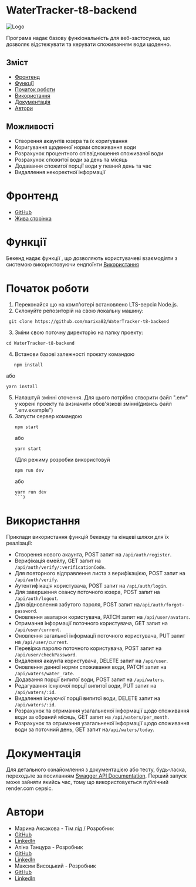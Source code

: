 # WaterTracker-t8-backend

<img src="https://res.cloudinary.com/dwlu2h8dv/image/upload/w_102,h_48/v1712760548/avatars/6612a0f9302b9dafa54121ca_Logo.png.png" alt="Logo">

Програма надає базову функіональність для веб-застосунка, що дозволяє відстежувати та керувати споживанням води щоденно.

## Зміст

- [Фронтенд](#фронтенд)
- [Функції](#функції)
- [Початок роботи](#початок-роботи)
- [Використання](#використання)
- [Документація](#документація)
- [Автори](#автори)

## Можливості

- Створення акаунтів юзера та їх коригування
- Коригування щоденної норми споживання води
- Розрахунок процентного співвідношення споживаної води
- Розрахунок спожитої води за день та місяць
- Додавання спожитої порції води у певний день та час
- Видаллення некоректної інформації

# Фронтенд

- [GitHub](https://github.com/Stee1Lemon/water-tracker)
- [Жива сторінка](https://stee1lemon.github.io/water-tracker/welcome)

# Функції

Бекенд надає функції , що дозволяють користувачеві взаємодіяти з системою використовуючи ендпоїнти [Використання](#використання)

# Початок роботи

1. Переконайся що на комп'ютері встановлено LTS-версія Node.js.
2. Склонуйте репозиторій на свою локальну машину:

```
 git clone https://github.com/marixa82/WaterTracker-t8-backend
```

3. Зміни свою поточну директорію на папку проекту:

```
cd WaterTracker-t8-backend
```

4. Встанови базові залежності проєкту командою

```
   npm install
```

aбо

```
yarn install
```

5. Налаштуй змінні оточення. Для цього потрібно створити файл ".env" у корені проекту та визначити обов'язкові змінні(дивись файл ".env.example")
6. Запусти сервер командою
   ```
   npm start
   ```
   або
   ```
   yarn start
   ```
   (Для режиму розробки використовуй
   ```
   npm run dev
   ```
   або
   ````
   yarn run dev
   ```)
   ````

# Використання

Приклади використання функцій бекенду та кінцеві шляхи для їх реалізації:

- Створення нового акаунта, POST запит на `/api/auth/register`.
- Верифікація емейлу, GET запит на `/api/auth/verify/:verificationCode`.
- Для повторного відправлення листа з верифікацією, POST запит на `/api/auth/verify`.
- Аутентифікація користувача, POST запит на `/api/auth/login`.
- Для завершення сеансу поточного юзера, POST запит на `/api/auth/logout`.
- Для відновлення забутого пароля, POST запит на`/api/auth/forgot-password`.
- Оновлення аватарки користувача, PATCH запит на `/api/user/avatars`.
- Отримання інформації поточного користувача, GET запит на `/api/user/current`.
- Оновлення загальної інформації поточного користувача, PUT запит на `/api/user/current`.
- Перевірка паролю поточного користувача, POST запит на `/api/user/checkPassword`.
- Видалення акаунта користувача, DELETE запит на `/api/user`.
- Оновлення денної норми споживання води, PATCH запит на `/api/waters/water_rate`.
- Додавання порції випитої води, POST запит на `/api/waters`.
- Редагування існуючої порції випитої води, PUT запит на `/api/waters/:id`.
- Видалення існуючої порції випитої води, DELETE запит на `/api/waters/:id`.
- Розрахунок та отримання узагальненої інформації щодо споживання води за обраний місяць, GET запит на `/api/waters/per_month`.
- Розрахунок та отримання узагальненої інформації щодо споживання води за поточний день, GET запит на`/api/waters/today`.

# Документація

Для детального ознайомлення з документацією або тесту, будь-ласка, переходьте за посиланням [Swagger API Documentation](https://watertracker-t8-backend.onrender.com/api-docs/#/).
Перший запуск може зайняти якийсь час, тому що використовується публічний render.com сервіс.

# Автори

- Марина Аксакова - Тім лід / Розробник
- [GitHub](https://github.com/Marixa82)
- [LinkedIn](https://www.linkedin.com/in/maryna-aksakova-3a0b9623b/)
- Аліна Танцура - Розробник
- [GitHub](https://github.com/AlinaTantsura)
- [LinkedIn](https://www.linkedin.com/in/alina-tantsura/)
- Максим Висоцький - Розробник
- [GitHub](https://github.com/Needlife1)
- [LinkedIn](https://www.linkedin.com/in/maxim-vysotsky-74a570274/)

```

```
